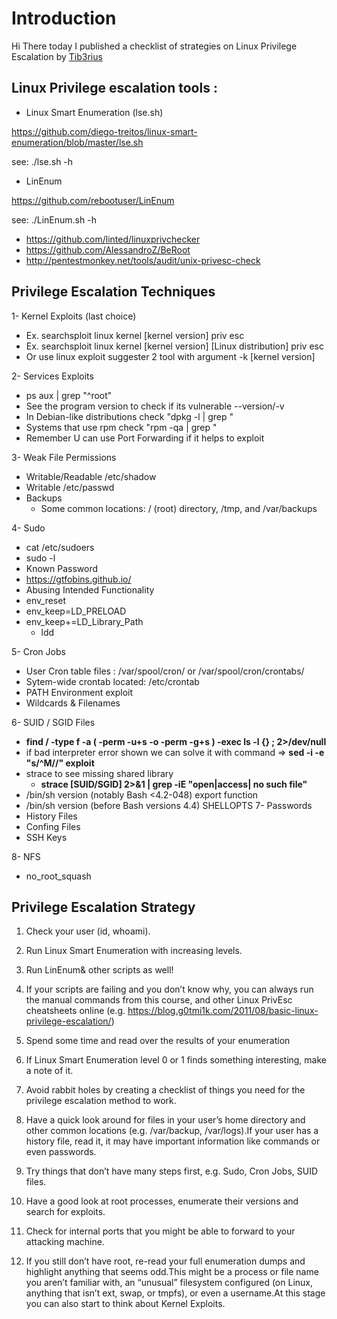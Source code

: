 # Introduction

Hi There today I published a checklist of strategies on Linux Privilege Escalation by [Tib3rius](https://www.udemy.com/share/101YYoAkoac15TRXo=/)

## Linux Privilege escalation tools :
-	Linux Smart Enumeration (lse.sh)

https://github.com/diego-treitos/linux-smart-enumeration/blob/master/lse.sh

see: ./lse.sh -h

 
-	LinEnum

https://github.com/rebootuser/LinEnum

see: ./LinEnum.sh -h

-	https://github.com/linted/linuxprivchecker
-	https://github.com/AlessandroZ/BeRoot
-	http://pentestmonkey.net/tools/audit/unix-privesc-check







## Privilege Escalation Techniques

1-	Kernel Exploits (last choice) 
  - Ex. searchsploit linux kernel [kernel version] priv esc
  - Ex. searchsploit linux kernel [kernel version] [Linux distribution] priv esc
  - Or use linux exploit suggester 2 tool with argument -k [kernel version]

2-	Services Exploits
  - ps aux | grep "^root" 
  - See the program version to check if its vulnerable <program> --version/-v
  - In Debian-like distributions check "dpkg -l | grep <program>"
  - Systems that use rpm check "rpm -qa | grep <program>" 
  - Remember U can use Port Forwarding if it helps to exploit

3-	Weak File Permissions
  - Writable/Readable /etc/shadow
  - Writable /etc/passwd
  - Backups 
    - Some common locations: / (root) directory, /tmp, and /var/backups

4-	Sudo
  - cat /etc/sudoers
  - sudo -l
  - Known Password
  - https://gtfobins.github.io/
  - Abusing Intended Functionality
  - env_reset 
  - env_keep=LD_PRELOAD
  - env_keep+=LD_Library_Path
    - ldd <program>

5-	Cron Jobs
  - User Cron table files : /var/spool/cron/ or /var/spool/cron/crontabs/
  - Sytem-wide crontab located: /etc/crontab
  - PATH Environment exploit
  - Wildcards & Filenames

6-	SUID / SGID Files
  - **find / -type f -a \( -perm -u+s -o -perm -g+s \) -exec ls -l {} \; 2>/dev/null**
  - if bad interpreter error shown we can solve it with command => **sed -i -e "s/^M//" exploit**
  - strace to see missing shared library
    - **strace [SUID/SGID] 2>&1 | grep -iE "open|access| no such file"**
  - /bin/sh version (notably Bash <4.2-048) export function
  - /bin/sh version (before Bash versions 4.4) SHELLOPTS
7-	Passwords
  - History Files 
  - Confing Files
  - SSH Keys

8-	NFS
  -	no_root_squash



## Privilege Escalation Strategy

1. Check your user (id, whoami).

2. Run Linux Smart Enumeration with increasing levels.

3. Run LinEnum& other scripts as well!

4. If your scripts are failing and you don’t know why, you can always run the manual commands from this course, and other Linux PrivEsc cheatsheets online (e.g. https://blog.g0tmi1k.com/2011/08/basic-linux-privilege-escalation/) 

5. Spend some time and read over the results of your enumeration

6. If Linux Smart Enumeration level 0 or 1 finds something interesting, make a note of it.

7. Avoid rabbit holes by creating a checklist of things you need for the privilege escalation method to work.

8. Have a quick look around for files in your user’s home directory and other common locations (e.g. /var/backup, /var/logs).If your user has a history file, read it, it may have important information like commands or even passwords.

9. Try things that don’t have many steps first, e.g. Sudo, Cron Jobs, SUID files.

10. Have a good look at root processes, enumerate their versions and search for exploits.

11. Check for internal ports that you might be able to forward to your attacking machine.

12. If you still don’t have root, re-read your full enumeration dumps and highlight anything that seems odd.This might be a process or file name you aren’t familiar with, an “unusual” filesystem configured (on Linux, anything that isn’t ext, swap, or tmpfs), or even a username.At this stage you can also start to think about Kernel Exploits.
